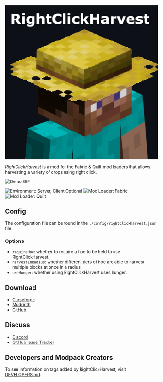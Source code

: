 ![RCH Logo](https://github.com/Jamalam360/assets/blob/main/mods/icons/right_click_harvest.png?raw=true)

_RightClickHarvest_ is a mod for the Fabric & Quilt mod loaders that allows harvesting a variety of crops using right
click.

![Demo GIF](https://github.com/JamCoreModding/RightClickHarvest/blob/1.19.x/demo.gif?raw=true)

![Environment: Server, Client Optional](https://img.shields.io/badge/environment-server%2c%20opt%20client-c65135?style=flat-square)
![Mod Loader: Fabric](https://img.shields.io/badge/mod%20loader-fabric-d64541?style=flat-square)
![Mod Loader: Quilt](https://img.shields.io/badge/mod%20loader-quilt-1967d5?style=flat-square)

## Config

The configuration file can be found in the `./config/rightclickharvest.json` file.

### Options

- `requireHoe`: whether to require a hoe to be held to use RightClickHarvest.
- `harvestInRadius`: whether different tiers of hoe are able to harvest multiple blocks at once in a radius.
- `useHunger`: whether using RightClickHarvest uses hunger.

## Download

- [Curseforge](https://curseforge.com/mc-mods/rightclickharvest)
- [Modrinth](https://modrinth.com/mod/rightclickharvest)
- [GitHub](https://github.com/JamCoreModding/RightClickHarvest/releases/latest)

## Discuss

- [Discord](https://discord.jamalam.tech)
- [GitHub Issue Tracker](https://github.com/JamCoreModding/RightClickHarvest/issues)

## Developers and Modpack Creators

To see information on tags added by RightClickHarvest, visit [DEVELOPERS.md](https://github.com/JamCoreModding/RightClickHarvest/blob/1.19.x/DEVELOPERS.md).
